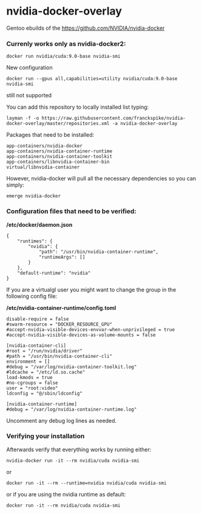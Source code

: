 # nvidia-docker-overlay
Gentoo ebuilds of the https://github.com/NVIDIA/nvidia-docker
### Currenly works only as nvidia-docker2:

```
docker run nvidia/cuda:9.0-base nvidia-smi
```
New configuration
```
docker run --gpus all,capabilities=utility nvidia/cuda:9.0-base nvidia-smi
```
still not supported


You can add this repository to locally installed list typing:
```
layman -f -o https://raw.githubusercontent.com/franckspike/nvidia-docker-overlay/master/repositories.xml -a nvidia-docker-overlay
```

Packages that need to be installed:
```
app-containers/nvidia-docker
app-containers/nvidia-container-runtime
app-containers/nvidia-container-toolkit
app-containers/libnvidia-container-bin
virtual/libnvidia-container
```

However, nvidia-docker will pull all the necessary dependencies so you can simply:

```
emerge nvidia-docker
```

### Configuration files that need to be verified:

**/etc/docker/daemon.json**
```
{
    "runtimes": {
        "nvidia": {
            "path": "/usr/bin/nvidia-container-runtime",
            "runtimeArgs": []
        }
    },
    "default-runtime": "nvidia"
}
```

If you are a virtualgl user you might want to change the group in the following
config file:

**/etc/nvidia-container-runtime/config.toml**
```
disable-require = false
#swarm-resource = "DOCKER_RESOURCE_GPU"
#accept-nvidia-visible-devices-envvar-when-unprivileged = true
#accept-nvidia-visible-devices-as-volume-mounts = false

[nvidia-container-cli]
#root = "/run/nvidia/driver"
#path = "/usr/bin/nvidia-container-cli"
environment = []
#debug = "/var/log/nvidia-container-toolkit.log"
#ldcache = "/etc/ld.so.cache"
load-kmods = true
#no-cgroups = false
user = "root:video"
ldconfig = "@/sbin/ldconfig"

[nvidia-container-runtime]
#debug = "/var/log/nvidia-container-runtime.log"
```

Uncomment any debug log lines as needed.

### Verifying your installation

Afterwards verify that everything works by running either:

```
nvidia-docker run -it --rm nvidia/cuda nvidia-smi
```

or

```
docker run -it --rm --runtime=nvidia nvidia/cuda nvidia-smi
```

or if you are using the nvidia runtime as default:

```
docker run -it --rm nvidia/cuda nvidia-smi
```
